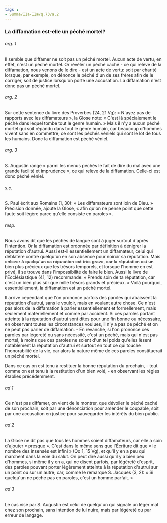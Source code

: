 ```yaml
---
tags : 
- Summa/IIa-IIæ/q.73/a.2
---
```


### La diffamation est-elle un péché mortel?

###### arg. 1
Il semble que diffamer ne soit pas un péché mortel. Aucun acte de vertu, en effet, n'est un péché mortel. Or révéler un péché caché - ce qui relève de la diffamation, nous venons de le dire - est un acte de vertu: soit par charité lorsque, par exemple, on dénonce le péché d'un de ses frères afin de le corriger, soit de justice lorsqu'on porte une accusation. La diffamation n'est donc pas un péché mortel. 

###### arg. 2
Sur cette sentence du livre des Proverbes (24, 21 Vg): « N'ayez pas de rapports avec les diffamateurs », la Glose note: « C'est là spécialement le péché dans lequel tombe tout le genre humain. » Mais il n'y a aucun péché mortel qui soit répandu dans tout le genre humain, car beaucoup d'hommes vivent sans en commettre; ce sont les péchés véniels qui sont le lot de tous les humains. Donc la diffamation est péché véniel. 

###### arg. 3
S. Augustin range « parmi les menus péchés le fait de dire du mal avec une grande facilité et imprudence », ce qui relève de la diffamation. Celle-ci est donc péché véniel. 

###### s.c.
S. Paul écrit aux Romains (1, 30): « Les diffamateurs sont loin de Dieu. » Précision donnée, ajoute la Glose, « afin qu'on ne pense point que cette faute soit légère parce qu'elle consiste en paroles ». 

###### resp.
Nous avons dit que les péchés de langue sont à juger surtout d'après l'intention. Or la diffamation est ordonnée par définition à dénigrer la réputation d'autrui. Aussi est-il essentiellement un diffamateur, celui qui déblatère contre quelqu'un en son absence pour noircir sa réputation. Mais enlever à quelqu'un sa réputation est très grave, car la réputation est un bien plus précieux que les trésors temporels, et lorsque l'homme en est privé, il se trouve dans l'impossibilité de faire le bien. Aussi le livre de l'Ecclésiastique (41, 12) recommande: « Prends soin de ta réputation, car c'est un bien plus sûr que mille trésors grands et précieux. » Voilà pourquoi, essentiellement, la diffamation est un péché mortel. 

Il arrive cependant que l'on prononce parfois des paroles qui abaissent la réputation d'autrui, sans le vouloir, mais en voulant autre chose. Ce n'est pas alors de la diffamation à parler essentiellement et formellement, mais seulement matériellement et comme par accident. Si ces paroles portant atteinte à la réputation d'autrui sont dites pour une fin bonne ou nécessaire, en observant toutes les circonstances voulues, il n'y a pas de péché et on ne peut pas parler de diffamation. - En revanche, si l'on prononce ces paroles par légèreté ou sans nécessité, c'est un péché, mais qui n'est pas mortel, à moins que ces paroles ne soient d'un tel poids qu'elles lèsent notablement la réputation d'autrui et surtout en tout ce qui touche l'honorabilité de la vie, car alors la nature même de ces paroles constituerait un péché mortel. 

Dans ce cas on est tenu à restituer la bonne réputation du prochain, - tout comme on est tenu à la restitution d'un bien volé, - en observant les règles établies précédemment. 

###### ad 1
Ce n'est pas diffamer, on vient de le montrer, que dévoiler le péché caché de son prochain, soit par une dénonciation pour amender le coupable, soit par une accusation en justice pour sauvegarder les intérêts du bien public. 

###### ad 2
La Glose ne dit pas que tous les hommes soient diffamateurs, car elle a soin d'ajouter « presque ». C'est dans le même sens que l'Écriture dit que « le nombre des insensés est infini » (Qo 1, 15 Vg), et qu'il y en a peu qui marchent dans la voie du salut. On peut dire aussi qu'il y a bien peu d'hommes, si même il y en a, qui ne disent parfois, par légèreté d'esprit, des paroles pouvant porter légèrement atteinte à la réputation d'autrui sur un point ou sur un autre; car, comme le remarque S. Jacques (3, 2): « Si quelqu'un ne pèche pas en paroles, c'est un homme parfait. » 

###### ad 3
Le cas visé par S. Augustin est celui de quelqu'un qui signale un léger mal chez son prochain, sans intention de lui nuire, mais par légèreté ou par erreur de langage. 

